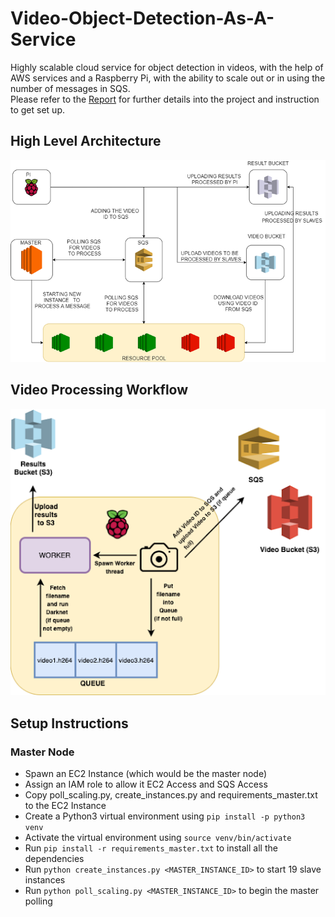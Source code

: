 # Video-Object-Detection-As-A-Service
Highly scalable cloud service for object detection in videos, with the help of AWS services and a Raspberry Pi, with the ability to scale out or in using the number of messages in SQS. <br/>
Please refer to the [Report](Report.pdf) for further details into the project and instruction to get set up.

## High Level Architecture
![architecture](images/architecture.png)

## Video Processing Workflow
![video_process](images/video_process.png)

## Setup Instructions

### Master Node
- Spawn an EC2 Instance (which would be the master node)
- Assign an IAM role to allow it EC2 Access and SQS Access
- Copy poll_scaling.py, create_instances.py and requirements_master.txt to the EC2 Instance
- Create a Python3 virtual environment using `pip install -p python3 venv`
- Activate the virtual environment using `source venv/bin/activate`
- Run `pip install -r requirements_master.txt` to install all the dependencies
- Run `python create_instances.py <MASTER_INSTANCE_ID>` to start 19 slave instances
- Run `python poll_scaling.py <MASTER_INSTANCE_ID>` to begin the master polling


